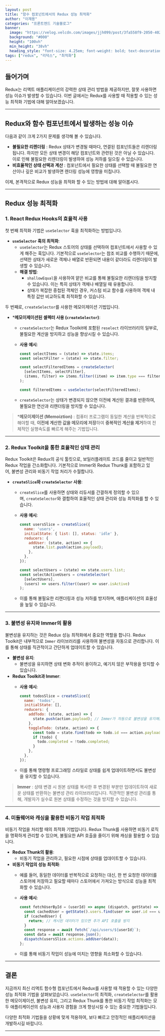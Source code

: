 ```yaml
---
layout: post
title: "함수 컴포넌트에서의 Redux 성능 최적화"
author: "이재용"
categories: "프론트엔드 기술블로그"
banner:
  image: "https://velog.velcdn.com/images/jjh099/post/3fa558f9-2050-402b-aee7-350c02fc6ef2/image.jpeg"
  background: "#000"
  height: "100vh"
  min_height: "38vh"
  heading_style: "font-size: 4.25em; font-weight: bold; text-decoration: underline"
tags: ["redux", "리덕스", "최적화"]
---
```

## 들어가며

Redux는 리액트 애플리케이션의 강력한 상태 관리 방법을 제공하지만, 잘못 사용하면 성능 이슈가 발생할 수 있습니다. 이번 글에서는 Redux를 사용할 때 적용할 수 있는 성능 최적화 기법에 대해 알아보겠습니다.

---

## **Redux와 함수 컴포넌트에서 발생하는 성능 이슈**

다음과 같이 크게 2가지 문제를 생각해 볼 수 있습니다. 

- **불필요한 리렌더링** : Redux 상태가 변경될 때마다, 연결된 컴포넌트들은 리렌더링됩니다. 하지만 모든 상태 변경이 해당 컴포넌트와 관련된 것은 아닐 수 있습니다. 이로 인해 불필요한 리렌더링이 발생하여 성능 저하를 일으킬 수 있습니다.
- **비효율적인 상태 선택과 계산** : 컴포넌트에서 필요한 상태를 선택할 때 불필요한 연산이나 깊은 비교가 발생하면 렌더링 성능에 영향을 미칩니다.

이제, 본격적으로 Redux 성능을 최적화 할 수 있는 방법에 대해 알아봅시다.

---

## **Redux 성능 최적화**

### **1. React Redux Hooks의 효율적 사용**

첫 번째 최적화 기법은 `useSelector` 훅을 최적화하는 방법입니다.

- **`useSelector` 훅의 최적화**:
    - `useSelector`는 Redux 스토어의 상태를 선택하여 컴포넌트에서 사용할 수 있게 해주는 훅입니다. 기본적으로 `useSelector`는 참조 비교를 수행하기 때문에, 선택한 상태가 새로운 객체나 배열로 반환되면 내용이 같더라도 리렌더링이 발생할 수 있습니다.
    - **해결 방법**:
        - `shallowEqual`을 사용하여 얕은 비교를 통해 불필요한 리렌더링을 방지할 수 있습니다. 이는 특히 상태가 객체나 배열일 때 유용합니다.
        - 상태가 복잡한 중첩된 객체인 경우, 커스텀 비교 함수를 사용하여 객체 내 특정 값만 비교하도록 최적화할 수 있습니다.

두 번째로, `createSelector`를 사용한 메모이제이션 기법입니다.

- ***메모이제이션된 셀렉터 사용 (`createSelector`)**:
    - `createSelector`는 Redux Toolkit에 포함된 `reselect` 라이브러리의 일부로, 불필요한 계산을 방지하고 성능을 향상시킬 수 있습니다.
    - **사용 예시**:
        
        ```jsx
        const selectItems = (state) => state.items;
        const selectFilter = (state) => state.filter;
        
        const selectFilteredItems = createSelector(
          [selectItems, selectFilter],
          (items, filter) => items.filter((item) => item.type === filter)
        );
        
        const filteredItems = useSelector(selectFilteredItems);
        
        ```
        
    - `createSelector`는 상태가 변경되지 않으면 이전에 계산된 결과를 반환하여, 불필요한 연산과 리렌더링을 방지할 수 있습니다.

> ***메모이제이션 (Memoiztion)** : 
컴퓨터 프로그램이 동일한 계산을 반복적으로 해야할 때, **이전에 계산한 값을 메모리에 저장**하여 **중복적인 계산을 제거**하여 전체적인 실행속도를 빠르게 해주는 기법입니다.
> 

---

### **2. Redux Toolkit을 통한 효율적인 상태 관리**

Redux Toolkit은 Redux의 공식 툴킷으로, 보일러플레이트 코드를 줄이고 일반적인 Redux 작업을 간소화합니다. 기본적으로 Immer와 Redux Thunk를 포함하고 있어, 불변성 관리와 비동기 작업 처리가 수월합니다. 

- **`createSlice`와 `createSelector` 사용**:
    - `createSlice`를 사용하면 상태와 리듀서를 간결하게 정의할 수 있으며, `createSelector`와 결합하여 효율적인 상태 관리와 성능 최적화를 할 수 있습니다.
    - **사용 예시**:
        
        ```jsx
        const usersSlice = createSlice({
          name: 'users',
          initialState: { list: [], status: 'idle' },
          reducers: {
            addUser: (state, action) => {
              state.list.push(action.payload);
            },
          },
        });
        
        const selectUsers = (state) => state.users.list;
        const selectActiveUsers = createSelector(
          [selectUsers],
          (users) => users.filter((user) => user.isActive)
        );
        
        ```
        
    - 이를 통해 불필요한 리렌더링과 성능 저하를 방지하며, 애플리케이션의 효율성을 높일 수 있습니다.

---

### **3. 불변성 유지와 Immer의 활용**

불변성을 유지하는 것은 Redux 성능 최적화에서 중요한 역할을 합니다. Redux Toolkit은 내부적으로 `Immer` 라이브러리를 사용하여 불변성을 자동으로 관리합니다. 이를 통해 상태를 직관적이고 간단하게 업데이트할 수 있습니다.

- **불변성 유지**:
    - 불변성을 유지하면 상태 변화 추적이 용이하고, 예기치 않은 부작용을 방지할 수 있습니다.
- **Redux Toolkit과 Immer**:
    - **사용 예시**:
        
        ```jsx
        const todosSlice = createSlice({
          name: 'todos',
          initialState: [],
          reducers: {
            addTodo: (state, action) => {
              state.push(action.payload); // Immer가 자동으로 불변성을 유지해줌
            },
            toggleTodo: (state, action) => {
              const todo = state.find(todo => todo.id === action.payload);
              if (todo) {
                todo.completed = !todo.completed;
              }
            },
          },
        });
        
        ```
        
    - 이를 통해 명령형 프로그래밍 스타일로 상태를 쉽게 업데이트하면서도 불변성을 유지할 수 있습니다.

> **Immer** : 
상태 변경 시 원본 상태를 복사한 후 변경된 부분만 업데이트하여 새로운 상태를 반환하는 불변성 관리 라이브러리입니다.
직관적인 불변성 관리를 통해, 개발자가 실수로 원본 상태를 수정하는 것을 방지할 수 있습니다.
> 

---

### **4. 미들웨어와 캐싱을 활용한 비동기 작업 최적화**

비동기 작업을 처리할 때의 최적화 기법입니다. Redux Thunk를 사용하면 비동기 로직을 명확하게 관리할 수 있으며, 불필요한 API 호출을 줄이기 위해 캐싱을 활용할 수 있습니다.

- **Redux Thunk의 활용**:
    - 비동기 작업을 관리하고, 필요한 시점에 상태를 업데이트할 수 있습니다.
- **비동기 작업의 성능 최적화**:
    - 예를 들어, 동일한 데이터를 반복적으로 요청하는 대신, 한 번 요청한 데이터를 스토어에 저장하고 필요할 때마다 스토어에서 가져오는 방식으로 성능을 최적화할 수 있습니다.
    - **사용 예시**:
        
        ```jsx
        const fetchUserById = (userId) => async (dispatch, getState) => {
          const cachedUser = getState().users.find(user => user.id === userId);
          if (cachedUser) {
            return; // 캐시된 데이터가 있으면 추가 API 호출을 방지
          }
          const response = await fetch(`/api/users/${userId}`);
          const data = await response.json();
          dispatch(usersSlice.actions.addUser(data));
        };
        
        ```
        
    - 이를 통해 비동기 작업이 성능에 미치는 영향을 최소화할 수 있습니다.

---

## **결론**

지금까지 최신 리액트 함수형 컴포넌트에서 Redux를 사용할 때 적용할 수 있는 다양한 성능 최적화 기법을 살펴보았습니다. `useSelector`의 최적화, `createSelector`를 활용한 메모이제이션, 불변성 유지, 그리고 Redux Thunk를 통한 비동기 작업 최적화는 모두 애플리케이션의 성능과 사용자 경험을 크게 향상시킬 수 있는 중요한 기법들입니다.

다양한 최적화 기법들을 상황에 맞게 적용하여, 보다 빠르고 안정적인 애플리케이션을 개발하시길 바랍니다.

---
